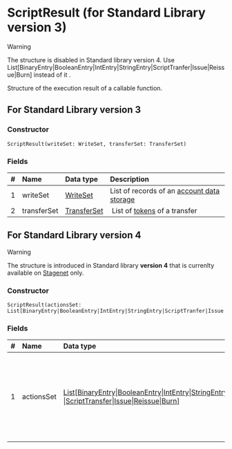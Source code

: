 # ScriptResult (for Standard Library version 3)

> [!WARNING]
> The structure is disabled in Standard library version 4. Use List[BinaryEntry|BooleanEntry|IntEntry|StringEntry|ScriptTranfer|Issue|Reissue|Burn] instead of it .


Structure of the execution result of a callable function.

## For Standard Library version 3

### Constructor

``` ride
ScriptResult(writeSet: WriteSet, transferSet: TransferSet)
```

### Fields

|   #   | Name | Data type | Description |
| :--- | :--- | :--- | :--- |
| 1 | writeSet | [WriteSet](/ride/structures/common-structures/write-set.md) | List of records of an [account data storage](/blockchain/account/account-data-storage.md) |
| 2 | transferSet | [TransferSet](/ride/structures/common-structures/transfer-set.md) | List of [tokens](/blockchain/token.md) of a transfer |

## For Standard Library version 4
> [!WARNING]
> The structure is introduced in Standard library **version 4** that is currenlty available on [Stagenet](/blockchain/blockchain-network/stage-network.md) only.

### Constructor

```ride
ScriptResult(actionsSet: List[BinaryEntry|BooleanEntry|IntEntry|StringEntry|ScriptTranfer|Issue|Reissue|Burn])
```

### Fields

|   #   | Name | Data type | Description |
| :--- | :--- | :--- | :--- |
| 1 | actionsSet | [List](/ride/data-types/list.md)[[BinaryEntry](/ride/structures/common-structures/binary-entry.md)\|[BooleanEntry](/ride/structures/common-structures/boolean-entry.md)\|[IntEntry](/ride/structures/common-structures/int-entry.md)\|[StringEntry](/ride/structures/common-structures/string-entry.md) \|[ScriptTransfer](/ride/structures/common-structures/script-transfer.md)\|[Issue](/ride/structures/common-structures/issue.md)\|[Reissue](/ride/structures/common-structures/reissue.md)\|[Burn](/ride/structures/common-structures/burn.md)] | List of data records of an account data storage and token transfers, issues, reissues, and burns|
